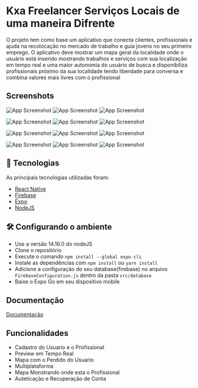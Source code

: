 
# Kxa Freelancer Serviços Locais de uma maneira Difrente
O projeto tem como base um aplicativo que conecta clientes, profissionais e
ajuda na recolocação no mercado de trabalho e guia jovens no seu primeiro
emprego. O aplicativo deve mostrar um mapa geral da localidade onde o usuário
está inserido mostrando trabalhos e serviços com sua localização em tempo real e
uma maior autonomia do usuário de busca e disponibiliza profissionais próximo da
sua localidade tendo liberdade para conversa e combina valores mais livres com o
profissional
## Screenshots

![App Screenshot](https://github.com/DevSilva-BR/kxaFreelancer-Rn/blob/main/midia/1.jpeg?raw=true)
![App Screenshot](https://github.com/DevSilva-BR/kxaFreelancer-Rn/blob/main/midia/2.jpeg?raw=true)
![App Screenshot](https://github.com/DevSilva-BR/kxaFreelancer-Rn/blob/main/midia/3.jpeg?raw=true)

![App Screenshot](https://github.com/DevSilva-BR/kxaFreelancer-Rn/blob/main/midia/5.jpeg)
![App Screenshot](https://github.com/DevSilva-BR/kxaFreelancer-Rn/blob/main/midia/6.jpeg?raw=true)
![App Screenshot](https://github.com/DevSilva-BR/kxaFreelancer-Rn/blob/main/midia/89.jpeg?raw=true)

![App Screenshot](https://github.com/DevSilva-BR/kxaFreelancer-Rn/blob/main/midia/Imagem1.png)
![App Screenshot](https://github.com/DevSilva-BR/kxaFreelancer-Rn/blob/main/midia/8.jpeg)
![App Screenshot](https://github.com/DevSilva-BR/kxaFreelancer-Rn/blob/main/midia/0.jpeg)

![App Screenshot](https://github.com/DevSilva-BR/kxaFreelancer-Rn/blob/main/midia/WhatsApp%20Image%202022-12-31%20at%2018.11.05%20(1).jpeg)
![App Screenshot](https://github.com/DevSilva-BR/kxaFreelancer-Rn/blob/main/midia/WhatsApp%20Image%202022-12-31%20at%2018.11.05.jpeg)
![App Screenshot](https://github.com/DevSilva-BR/kxaFreelancer-Rn/blob/main/midia/7.jpeg)

## 🧪 Tecnologias
As principais tecnologias utilizadas foram:
- [React Native](https://reactnative.dev/)
- [Firebase](https://firebase.google.com/docs)
- [Expo](https://expo.io/)
- [NodeJS](https://nodejs.org/en/)
## 🛠️ Configurando o ambiente
 - Use a versão 14.16.0 do nodeJS
 - Clone o repositório
 - Execute o comando `npm install --global expo-cli`
 - Instale as dependências com `npm install` ou `yarn install`
 - Adicione a configuração do seu database(firebase) no arquivo `FirebaseConfiguration.js` dentro da pasta `src/database`
 - Baixe o Expo Go em seu dispositivo mobile
## Documentação

[Documentação](https://drive.google.com/file/d/19av0FBkaJRb2YzOS1VMZWwFMW4wGWHtL/view?usp=share_link)


## Funcionalidades

- Cadastro do Usuario e o Profissional
- Preview em Tempo Real
- Mapa com o Perdido do Usuario
- Multiplataforma
- Mapa Monstrando onde esta o Profissional
- Auteticação e Recuperação de Conta


